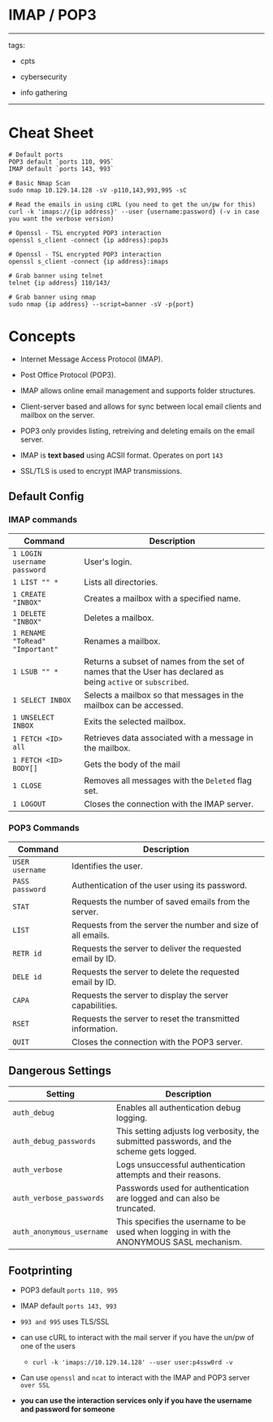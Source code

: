 # IMAP / POP3

---

tags:

- cpts

- cybersecurity

- info gathering

---

# Cheat Sheet

```
# Default ports
POP3 default `ports 110, 995`
IMAP default `ports 143, 993`

# Basic Nmap Scan
sudo nmap 10.129.14.128 -sV -p110,143,993,995 -sC

# Read the emails in using cURL (you need to get the un/pw for this)
curl -k 'imaps://{ip address}' --user {username:password} (-v in case you want the verbose version)

# Openssl - TSL encrypted POP3 interaction
openssl s_client -connect {ip address}:pop3s

# Openssl - TSL encrypted POP3 interaction
openssl s_client -connect {ip address}:imaps

# Grab banner using telnet
telnet {ip address} 110/143/

# Grab banner using nmap
sudo nmap {ip address} --script=banner -sV -p{port}
```

# Concepts

- Internet Message Access Protocol (IMAP).

- Post Office Protocol (POP3).

- IMAP allows online email management and supports folder structures.

- Client-server based and allows for sync between local email clients and mailbox on the server. 

- POP3 only provides listing, retreiving and deleting emails on the email server. 

- IMAP is **text based** using ACSII format. Operates on port `143` 

- SSL/TLS is used to encrypt IMAP transmissions. 

## Default Config

### IMAP commands

| **Command**                     | **Description**                                                                                               |
| ------------------------------- | ------------------------------------------------------------------------------------------------------------- |
| `1 LOGIN username password`     | User's login.                                                                                                 |
| `1 LIST "" *`                   | Lists all directories.                                                                                        |
| `1 CREATE "INBOX"`              | Creates a mailbox with a specified name.                                                                      |
| `1 DELETE "INBOX"`              | Deletes a mailbox.                                                                                            |
| `1 RENAME "ToRead" "Important"` | Renames a mailbox.                                                                                            |
| `1 LSUB "" *`                   | Returns a subset of names from the set of names that the User has declared as being `active` or `subscribed`. |
| `1 SELECT INBOX`                | Selects a mailbox so that messages in the mailbox can be accessed.                                            |
| `1 UNSELECT INBOX`              | Exits the selected mailbox.                                                                                   |
| `1 FETCH <ID> all`              | Retrieves data associated with a message in the mailbox.                                                      |
| `1 FETCH <ID> BODY[]`           | Gets the body of the mail                                                                                     |
| `1 CLOSE`                       | Removes all messages with the `Deleted` flag set.                                                             |
| `1 LOGOUT`                      | Closes the connection with the IMAP server.                                                                   |

### POP3 Commands

| **Command**     | **Description**                                             |
| --------------- | ----------------------------------------------------------- |
| `USER username` | Identifies the user.                                        |
| `PASS password` | Authentication of the user using its password.              |
| `STAT`          | Requests the number of saved emails from the server.        |
| `LIST`          | Requests from the server the number and size of all emails. |
| `RETR id`       | Requests the server to deliver the requested email by ID.   |
| `DELE id`       | Requests the server to delete the requested email by ID.    |
| `CAPA`          | Requests the server to display the server capabilities.     |
| `RSET`          | Requests the server to reset the transmitted information.   |
| `QUIT`          | Closes the connection with the POP3 server.                 |

## Dangerous Settings

| **Setting**               | **Description**                                                                           |
| ------------------------- | ----------------------------------------------------------------------------------------- |
| `auth_debug`              | Enables all authentication debug logging.                                                 |
| `auth_debug_passwords`    | This setting adjusts log verbosity, the submitted passwords, and the scheme gets logged.  |
| `auth_verbose`            | Logs unsuccessful authentication attempts and their reasons.                              |
| `auth_verbose_passwords`  | Passwords used for authentication are logged and can also be truncated.                   |
| `auth_anonymous_username` | This specifies the username to be used when logging in with the ANONYMOUS SASL mechanism. |

## Footprinting

- POP3 default `ports 110, 995`

- IMAP default `ports 143, 993`

- `993 and 995` uses TLS/SSL

- can use cURL to interact with the mail server if you have the un/pw of one of the users
  
  - ```shell-session
    curl -k 'imaps://10.129.14.128' --user user:p4ssw0rd -v
    ```

- Can use `openssl` and `ncat` to interact with the IMAP and POP3 server `over SSL`

- **you can use the interaction services only if you have the username and password for someone**